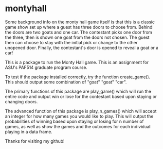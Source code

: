 # montyhall
Some background info on the monty hall game itself is that this is a classic game show set up where a guest
has three doors to choose from. Behind the doors are two goats and one car. The contestant picks one door from
the three, then is shown one goat from the doors not chosen. The guest then can choose to stay with the initial
pick or change to the other unopened door. Finally, the contestant's door is opened to reveal a goat or a car!

This is a package to run the Monty Hall game. This is an assignment for ASU's PAF514 graduate program course. 

To test if the package installed correctly, try the function create_game(). This should output some combination of
"goat" "goat" "car". 

The primary functions of this package are play_game() which will run the entire code and output win or lose for
the contestant based upon staying or changing doors.

The advanced function of this package is play_n_games() which will accept an integer for how many games you
would like to play. This will output the probabilities of winning based upon staying or losing for n number
of games, as well as show the games and the outcomes for each individual playing in a data frame.

Thanks for visiting my github! 
